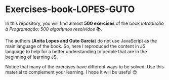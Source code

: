 # Exercises-book-LOPES-GUTO
 
In this repository, you will find almost **500 exercises** of the book *Introdução à Programação: 500 algoritmos resolvidos* :books:.<br>

The authors (**Anita Lopes and Guto Garcia**) do not use JavaScript as the main language of the book. So, here I reproduced the content in JS language to help for a better understanding to people that are in the beginning of learning JS.<br> 

Notice that many of the exercises have different ways to be solved. Use this material to complement your learning. I hope it will be useful :blush:
